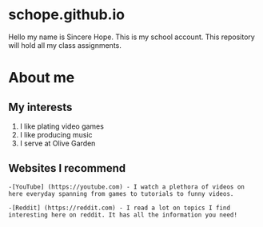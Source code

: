 # schope.github.io
Hello my name is Sincere Hope. This is my school account. This repository will hold all my class assignments.

# About me

## My interests
1. I like plating video games
2. I like producing music
3. I serve at Olive Garden

## Websites I recommend
    -[YouTube] (https://youtube.com) - I watch a plethora of videos on here everyday spanning from games to tutorials to funny videos.

    -[Reddit] (https://reddit.com) - I read a lot on topics I find interesting here on reddit. It has all the information you need!
